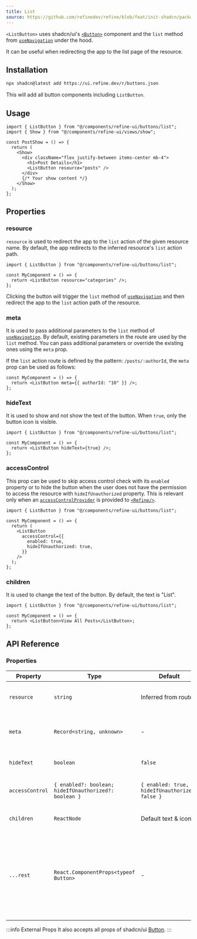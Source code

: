 ```yaml
---
title: List
source: https://github.com/refinedev/refine/blob/feat/init-shadcn/packages/refine-ui/registry/new-york/refine-ui/buttons/list.tsx
---
```


`<ListButton>` uses shadcn/ui's [`<Button>`](https://ui.shadcn.com/docs/components/button) component and the `list` method from [`useNavigation`](/docs/routing/hooks/use-navigation) under the hood.

It can be useful when redirecting the app to the list page of the resource.

## Installation

```bash
npx shadcn@latest add https://ui.refine.dev/r/buttons.json
```

This will add all button components including `ListButton`.

## Usage

```tsx
import { ListButton } from "@/components/refine-ui/buttons/list";
import { Show } from "@/components/refine-ui/views/show";

const PostShow = () => {
  return (
    <Show>
      <div className="flex justify-between items-center mb-4">
        <h1>Post Details</h1>
        <ListButton resource="posts" />
      </div>
      {/* Your show content */}
    </Show>
  );
};
```

## Properties

### resource

`resource` is used to redirect the app to the `list` action of the given resource name. By default, the app redirects to the inferred resource's `list` action path.

```tsx
import { ListButton } from "@/components/refine-ui/buttons/list";

const MyComponent = () => {
  return <ListButton resource="categories" />;
};
```

Clicking the button will trigger the `list` method of [`useNavigation`](/docs/routing/hooks/use-navigation) and then redirect the app to the `list` action path of the resource.

### meta

It is used to pass additional parameters to the `list` method of [`useNavigation`](/docs/routing/hooks/use-navigation). By default, existing parameters in the route are used by the `list` method. You can pass additional parameters or override the existing ones using the `meta` prop.

If the `list` action route is defined by the pattern: `/posts/:authorId`, the `meta` prop can be used as follows:

```tsx
const MyComponent = () => {
  return <ListButton meta={{ authorId: "10" }} />;
};
```

### hideText

It is used to show and not show the text of the button. When `true`, only the button icon is visible.

```tsx
import { ListButton } from "@/components/refine-ui/buttons/list";

const MyComponent = () => {
  return <ListButton hideText={true} />;
};
```

### accessControl

This prop can be used to skip access control check with its `enabled` property or to hide the button when the user does not have the permission to access the resource with `hideIfUnauthorized` property. This is relevant only when an [`accessControlProvider`](/docs/authorization/access-control-provider) is provided to [`<Refine/>`](/docs/core/refine-component).

```tsx
import { ListButton } from "@/components/refine-ui/buttons/list";

const MyComponent = () => {
  return (
    <ListButton
      accessControl={{
        enabled: true,
        hideIfUnauthorized: true,
      }}
    />
  );
};
```

### children

It is used to change the text of the button. By default, the text is "List".

```tsx
import { ListButton } from "@/components/refine-ui/buttons/list";

const MyComponent = () => {
  return <ListButton>View All Posts</ListButton>;
};
```

## API Reference

### Properties

| Property        | Type                                                  | Default                                        | Description                                                                                                             |
| --------------- | ----------------------------------------------------- | ---------------------------------------------- | ----------------------------------------------------------------------------------------------------------------------- |
| `resource`      | `string`                                              | Inferred from route                            | The resource name or identifier                                                                                         |
| `meta`          | `Record<string, unknown>`                             | -                                              | Additional metadata to pass to the `list` method                                                                        |
| `hideText`      | `boolean`                                             | `false`                                        | If true, only the icon will be shown                                                                                    |
| `accessControl` | `{ enabled?: boolean; hideIfUnauthorized?: boolean }` | `{ enabled: true, hideIfUnauthorized: false }` | Configures access control behavior                                                                                      |
| `children`      | `ReactNode`                                           | Default text & icon                            | Custom content for the button                                                                                           |
| `...rest`       | `React.ComponentProps<typeof Button>`                 | -                                              | Other props are passed to the underlying shadcn/ui `Button` component (e.g., `variant`, `size`, `className`, `onClick`) |

:::info External Props
It also accepts all props of shadcn/ui [Button](https://ui.shadcn.com/docs/components/button).
:::
